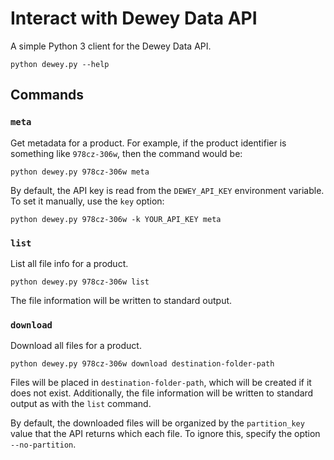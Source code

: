 Interact with Dewey Data API
============================

A simple Python 3 client for the Dewey Data API.

    python dewey.py --help

## Commands

### `meta`

Get metadata for a product. For example, if the product identifier is
something like `978cz-306w`, then the command would be:

    python dewey.py 978cz-306w meta

By default, the API key is read from the `DEWEY_API_KEY` environment variable.
To set it manually, use the `key` option:

    python dewey.py 978cz-306w -k YOUR_API_KEY meta

### `list`

List all file info for a product.

    python dewey.py 978cz-306w list

The file information will be written to standard output.

### `download`

Download all files for a product.

    python dewey.py 978cz-306w download destination-folder-path

Files will be placed in `destination-folder-path`, which will be created if
it does not exist. Additionally, the file information will be written to
standard output as with the `list` command.

By default, the downloaded files will be organized by the `partition_key`
value that the API returns which each file. To ignore this, specify the
option `--no-partition`.
